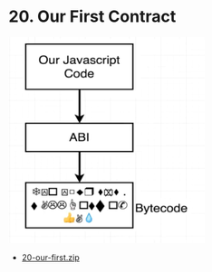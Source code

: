 #   20. Our First Contract

![](../imgs/18.3_The-Solidity-Programming-Language.png)

-   [20-our-first.zip](https://github.com/web3-nfts/bt-web3/raw/main/Curricula/developers-guide/resources/20-our-first.zip)
